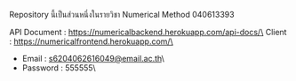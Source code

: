 Repository นี้เป็นส่วนหนึ่งในรายวิชา Numerical Method 040613393

API Document : https://numericalbackend.herokuapp.com/api-docs/\
Client : https://numericalfrontend.herokuapp.com/\
  * Email : s6204062616049@email.ac.th\
  * Password : 555555\
  
